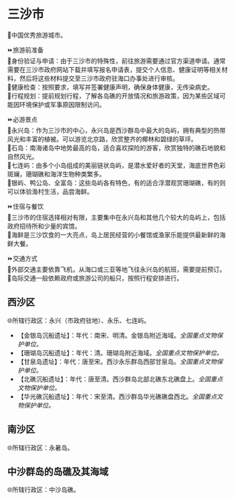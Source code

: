 # 三沙市    
🏅中国优秀旅游城市。  

⏩旅游前准备  
🔸身份验证与申请：由于三沙市的特殊性，前往旅游需要通过官方渠道申请。通常需要在三沙市政府网站下载并填写报名申请表，提交个人信息、健康证明等相关材料，然后将这些材料提交至三沙市政府驻海口办事处进行审核。  
🔸健康检查：按照要求，填写并签署健康声明，确保身体健康，无传染病史。  
🔸行程规划：提前规划行程，了解各岛礁的开放情况和旅游政策，因为某些区域可能因环境保护或军事原因限制访问。  

⏩必游景点  
🔸永兴岛：作为三沙市的中心，永兴岛是西沙群岛中最大的岛屿，拥有典型的热带风光和丰富的植被。可以游览北京路，欣赏整齐的椰林和碧绿的草坪。  
🔸石岛：南海诸岛中地势最高的岛，适合喜欢探险的游客，欣赏独特的礁石地貌和自然风光。  
🔸七连屿：由多个小岛组成的美丽链状岛屿，是潜水爱好者的天堂，海底世界色彩斑斓，珊瑚礁和海洋生物种类繁多。  
🔸银屿、鸭公岛、全富岛：这些岛屿各有特色，有的适合浮潜观赏珊瑚礁，有的则可以体验渔村生活，品尝海鲜。  

⏩住宿与餐饮  
🔸三沙市的住宿选择相对有限，主要集中在永兴岛和其他几个较大的岛屿上，包括政府招待所和少量的宾馆。  
🔸海鲜是三沙饮食的一大亮点，岛上居民经营的小餐馆或渔家乐能提供最新鲜的海鲜大餐。  

⏩交通方式  
🔸外部交通主要依靠飞机，从海口或三亚等地飞往永兴岛的航班，需要提前预订。  
🔸岛际交通一般依赖政府或旅游公司的船只，按照行程安排进行。  

## 西沙区  
🌐所辖行政区：永兴（市政府驻地）、永乐、七连屿。    
  
* 【金银岛沉船遗址】：年代：南宋、明清。金银岛附近海域。*全国重点文物保护单位。*  
* 【珊瑚岛沉船遗址】：年代：清。珊瑚岛附近海域。*全国重点文物保护单位。*  
* 【甘泉岛遗址】：年代：唐至宋。西沙永乐群岛西部甘泉岛。*全国重点文物保护单位。*  
* 【北礁沉船遗址】：年代：唐至清。西沙群岛北部北礁东北礁盘上。*全国重点文物保护单位。*  
* 【华光礁沉船遗址】：年代：宋至清。西沙群岛华光礁礁盘西北。*全国重点文物保护单位。*  

## 南沙区  
🌐所辖行政区：永暑岛。    
  
## 中沙群岛的岛礁及其海域  
🌐所辖行政区：中沙岛礁。  